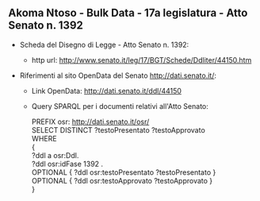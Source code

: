## Akoma Ntoso - Bulk Data - 17a legislatura - Atto Senato n. 1392 ##

* Scheda del Disegno di Legge - Atto Senato n. 1392:
	* http url: http://www.senato.it/leg/17/BGT/Schede/Ddliter/44150.htm

* Riferimenti al sito OpenData del Senato http://dati.senato.it/:
	* Link OpenData: http://dati.senato.it/ddl/44150
	* Query SPARQL per i documenti relativi all'Atto Senato:

        PREFIX osr: <http://dati.senato.it/osr/>  
		SELECT DISTINCT ?testoPresentato ?testoApprovato  
		WHERE  
		{  
		    ?ddl a osr:Ddl.  
		    ?ddl osr:idFase 1392 .  
		    OPTIONAL { ?ddl osr:testoPresentato ?testoPresentato }  
		    OPTIONAL { ?ddl osr:testoApprovato ?testoApprovato }  
		}
		